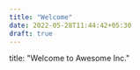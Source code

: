 ```yaml
---
title: "Welcome"
date: 2022-05-28T11:44:42+05:30
draft: true
---
```


title: "Welcome to Awesome Inc."
